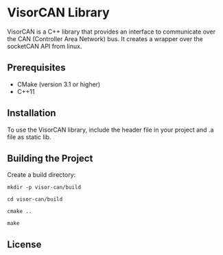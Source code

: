 # VisorCAN Library

VisorCAN is a C++ library that provides an interface to communicate over the CAN (Controller Area Network) bus. It creates a wrapper over the socketCAN API from linux.

## Prerequisites

- CMake (version 3.1 or higher)
- C++11

## Installation

To use the VisorCAN library, include the header file in your project and .a file as static lib.

## Building the Project

Create a build directory:

```
mkdir -p visor-can/build

cd visor-can/build

cmake ..

make

```

## License
